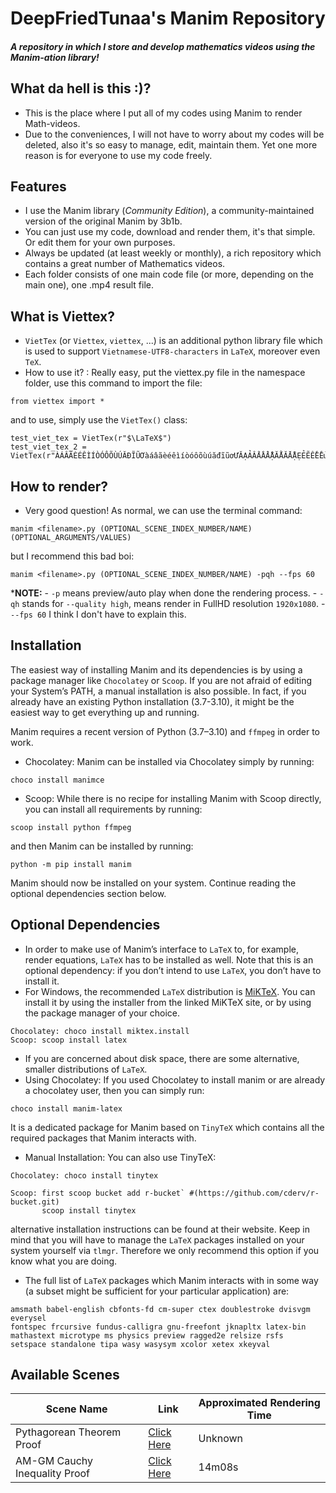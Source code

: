 # DeepFriedTunaa's Manim Repository
##### A repository in which I store and develop mathematics videos using the Manim-ation library!

## What da hell is this :)?
- This is the place where I put all of my codes using Manim to render Math-videos.
- Due to the conveniences, I will not have to worry about my codes will be deleted, also it's so easy to manage, edit, maintain them. Yet one more reason is for everyone to use my code freely.

## Features

- I use the Manim library (*Community Edition*), a community-maintained version of the original Manim by 3b1b.
- You can just use my code, download and render them, it's that simple. Or edit them for your own purposes.
- Always be updated (at least weekly or monthly), a rich repository which contains a great number of Mathematics videos.
- Each folder consists of one main code file (or more, depending on the main one), one .mp4 result file.


## What is Viettex?
- `VietTex` (or `Viettex`, `viettex`, ...) is an additional python library file which is used to support `Vietnamese-UTF8-characters` in `LaTeX`, moreover even `TeX`.
- How to use it? : Really easy, put the viettex.py file in the namespace folder, use this command to import the file:
```
from viettex import *
```
and to use, simply use the `VietTex()` class:
```
test_viet_tex = VietTex(r"$\LaTeX$")
test_viet_tex_2 = VietTex(r"ÀÁÂÃÈÉÊÌÍÒÓÔÕÙÚĂĐĨŨƠàáâãèéêìíòóôõùúăđĩũơƯĂẠẢẤẦẨẪẬẮẰẲẴẶẸẺẼỀỀỂưăạảấầẩẫậắằẳẵặẹẻẽềềểỄỆỈỊỌỎỐỒỔỖỘỚỜỞỠỢỤỦỨỪễệỉịọỏốồổỗộớờởỡợụủứừỬỮỰỲỴÝỶỸửữựỳỵỷỹ")
```

## How to render?
- Very good question! As normal, we can use the terminal command:
```
manim <filename>.py (OPTIONAL_SCENE_INDEX_NUMBER/NAME) (OPTIONAL_ARGUMENTS/VALUES)
```
but I recommend this bad boi:
```
manim <filename>.py (OPTIONAL_SCENE_INDEX_NUMBER/NAME) -pqh --fps 60
```
***NOTE:**
    - `-p` means preview/auto play when done the rendering process.
    - `-qh` stands for `--quality high`, means render in FullHD resolution `1920x1080`.
    - `--fps 60` I think I don't have to explain this.

## Installation
The easiest way of installing Manim and its dependencies is by using a package manager like `Chocolatey` or `Scoop`. If you are not afraid of editing your System’s PATH, a manual installation is also possible. In fact, if you already have an existing Python installation (3.7-3.10), it might be the easiest way to get everything up and running.

Manim requires a recent version of Python (3.7–3.10) and `ffmpeg` in order to work.

- Chocolatey: Manim can be installed via Chocolatey simply by running:
```
choco install manimce
```

- Scoop: While there is no recipe for installing Manim with Scoop directly, you can install all requirements by running:
```
scoop install python ffmpeg
```
and then Manim can be installed by running:
```
python -m pip install manim
```
Manim should now be installed on your system. Continue reading the optional dependencies section below.

## Optional Dependencies
- In order to make use of Manim’s interface to `LaTeX` to, for example, render equations, `LaTeX` has to be installed as well. Note that this is an optional dependency: if you don’t intend to use `LaTeX`, you don’t have to install it.
- For Windows, the recommended `LaTeX` distribution is [MiKTeX](https://miktex.org/download). You can install it by using the installer from the linked MiKTeX site, or by using the package manager of your choice.
```
Chocolatey: choco install miktex.install
Scoop: scoop install latex
```
- If you are concerned about disk space, there are some alternative, smaller distributions of `LaTeX`.
- Using Chocolatey: If you used Chocolatey to install manim or are already a chocolatey user, then you can simply run:
```
choco install manim-latex
```
It is a dedicated package for Manim based on `TinyTeX` which contains all the required packages that Manim interacts with.
- Manual Installation: You can also use TinyTeX:
```
Chocolatey: choco install tinytex
```
```
Scoop: first scoop bucket add r-bucket` #(https://github.com/cderv/r-bucket.git)
       scoop install tinytex
```
alternative installation instructions can be found at their website. Keep in mind that you will have to manage the `LaTeX` packages installed on your system yourself via `tlmgr`. Therefore we only recommend this option if you know what you are doing.
- The full list of `LaTeX` packages which Manim interacts with in some way (a subset might be sufficient for your particular application) are:
```
amsmath babel-english cbfonts-fd cm-super ctex doublestroke dvisvgm everysel
fontspec frcursive fundus-calligra gnu-freefont jknapltx latex-bin
mathastext microtype ms physics preview ragged2e relsize rsfs
setspace standalone tipa wasy wasysym xcolor xetex xkeyval
```

## Available Scenes

| Scene Name | Link | Approximated Rendering Time |
| ------ | ------ | ------ |
| Pythagorean Theorem Proof | [Click Here](https://github.com/NooberrUwU/ManimRepository/tree/main/Pythagorean%20Theorem%20Proof) | Unknown |
| AM-GM Cauchy Inequality Proof | [Click Here](https://github.com/NooberrUwU/ManimRepository/tree/main/AM-GM%20Cauchy%20Inequality%20Proof) | 14m08s
